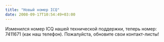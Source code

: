 ```yaml
---
title: "Новый номер ICQ"
date: 2008-09-17T10:54:49+03:00
---
```


Изменился номер ICQ нашей технической поддержки, теперь номер: 7411671 (как наш телефон). Пожалуйста, обновите свои контакт-листы!